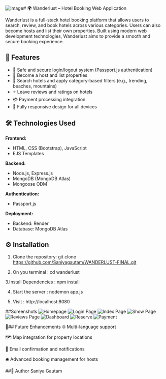 ![image](https://github.com/user-attachments/assets/cebb5e37-46db-43a0-81e3-50164e3df777)# 🌍 Wanderlust – Hotel Booking Web Application

Wanderlust is a full-stack hotel booking platform that allows users to search, review, and book hotels across various categories. Users can also become hosts and list their own properties. Built using modern web development technologies, Wanderlust aims to provide a smooth and secure booking experience.

## 🚀 Features

- 🔐 Safe and secure login/logout system (Passport.js authentication)
- 🏨 Become a host and list properties
- 🔎 Search hotels and apply category-based filters (e.g., trending, beaches, mountains)
- ⭐ Leave reviews and ratings on hotels
- 💳 Payment processing integration
- 📱 Fully responsive design for all devices

## 🛠️ Technologies Used

**Frontend:**
- HTML, CSS (Bootstrap), JavaScript
- EJS Templates

**Backend:**
- Node.js, Express.js
- MongoDB (MongoDB Atlas)
- Mongoose ODM

**Authentication:**
- Passport.js

**Deployment:**
- Backend: Render
- Database: MongoDB Atlas

## ⚙️ Installation

1. Clone the repository:
git clone https://github.com/Saniyagautam/WANDERLUST-FINAL.git

2. On you terminal :
cd wanderlust

3.Install Dependencies :
npm install

4. Start the server :
nodemon app.js

5. Visit :
http://localhost:8080

##Screenshots
![Homepage](https://github.com/user-attachments/assets/39eef730-1d8b-462e-927f-35a877fd8f82)
![Login Page](https://github.com/user-attachments/assets/10db7823-021e-4598-9bb6-f0f1ccc07747)
![Index Page](https://github.com/user-attachments/assets/9fb33bfd-8563-445b-a4c6-b65eaf65c158)
![Show Page](https://github.com/user-attachments/assets/b36ac82e-b96e-40ba-baeb-5f340d980c38)
![Reviews Page](https://github.com/user-attachments/assets/b6664053-bab3-4d7e-b71d-5daab2908980)
![Dashboard](https://github.com/user-attachments/assets/527b5fc7-a9a4-4482-9868-576659988899)
![Reserve](https://github.com/user-attachments/assets/663d0d2d-0c93-425c-861c-fe86174acee4)
![Payment](https://github.com/user-attachments/assets/170a47f3-90d0-432a-8084-e62898c13605)

📌## Future Enhancements
🌐 Multi-language support

🗺️ Map integration for property locations

📧 Email confirmation and notifications

🛎️ Advanced booking management for hosts

##👤 Author
Saniya Gautam










